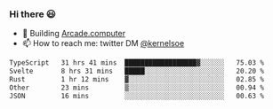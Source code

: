 ### Hi there 😃

- 🔨 Building [Arcade.computer](https://arcade.computer)
- 📫 How to reach me: twitter DM [@kernelsoe](https://twitter.com/kernelsoe)

<!--START_SECTION:waka-->

```txt
TypeScript   31 hrs 41 mins  ██████████████████▓░░░░░░   75.03 %
Svelte       8 hrs 31 mins   █████░░░░░░░░░░░░░░░░░░░░   20.20 %
Rust         1 hr 12 mins    ▓░░░░░░░░░░░░░░░░░░░░░░░░   02.85 %
Other        23 mins         ▒░░░░░░░░░░░░░░░░░░░░░░░░   00.94 %
JSON         16 mins         ░░░░░░░░░░░░░░░░░░░░░░░░░   00.63 %
```

<!--END_SECTION:waka-->
